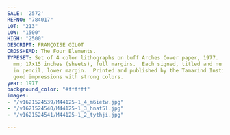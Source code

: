 ```yaml
---
SALE: '2572'
REFNO: "784017"
LOT: "213"
LOW: "1500"
HIGH: "2500"
DESCRIPT: FRANÇOISE GILOT
CROSSHEAD: The Four Elements.
TYPESET: Set of 4 color lithographs on buff Arches Cover paper, 1977.  Each 432x381
  mm; 17x15 inches (sheets), full margins.  Each signed, titled and numbered 95/100
  in pencil, lower margin.  Printed and published by the Tamarind Institute, Albuquerque.  Very
  good impressions with strong colors.
year: 1977
background_color: "#ffffff"
images:
- "/v1621524539/M44125-1_4_m6ietw.jpg"
- "/v1621524540/M44125-1_3_hnat5l.jpg"
- "/v1621524541/M44125-1_2_tythji.jpg"

---
```

